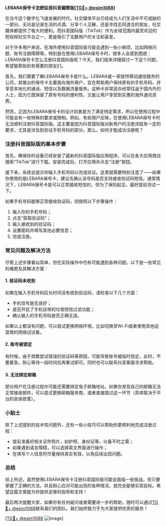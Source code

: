 **LEBARA保号卡怎麽註冊抖音國際版[[TG💪+ @esim1088](https://t.me/s/esim1088)]**

在当今这个数字化飞速发展的时代，社交媒体平台已经成为人们生活中不可或缺的一部分。无论是记录生活的点滴、分享个人见解，还是寻找志同道合的朋友，社交媒体都提供了极大的便利。而抖音国际版（TikTok）作为全球范围内最受欢迎的短视频社交平台之一，更是吸引了无数用户的关注和喜爱。

对于许多用户来说，在海外使用抖音国际版可能会遇到一些小麻烦，比如网络问题、账号注册障碍等。特别是在使用LEBARA保号卡时，很多人会感到困惑：LEBARA保号卡怎么注册抖音国际版呢？今天，我们就来详细探讨一下这个问题，希望能帮助到有需要的朋友们。

首先，我们需要了解LEBARA保号卡是什么。LEBARA是一家提供移动通信服务的公司，其推出的保号卡主要面向海外用户，旨在帮助用户保持原有的手机号码，并享受本地化的通话、短信以及数据流量服务。这种卡非常适合经常往返于国内外的人士，因为它既保留了原有号码的便利性，又能让用户享受到实惠的海外通讯资费。

然而，正因为LEBARA保号卡的设计初衷是为了满足特定需求，所以在使用过程中可能会有一些特殊的要求或限制。例如，有些用户反映，在使用LEBARA保号卡时无法顺利注册抖音国际版。这主要是因为抖音国际版对新用户的注册流程有一定的要求，尤其是涉及到验证手机号码的部分。那么，如何才能成功注册呢？

### 注册抖音国际版的基本步骤

首先，确保你的设备已经安装了最新的抖音国际版应用程序。可以在各大应用商店搜索“TikTok”进行下载。安装完成后，打开应用并点击“注册”按钮。

接下来，系统会提示你输入手机号码以完成验证。这里就需要特别注意了——如果你使用的是LEBARA保号卡，建议先确认该号码是否支持接收验证码短信。通常情况下，LEBARA保号卡是可以正常接收短信的，但为了保险起见，最好提前测试一下。

如果手机号码能够正常接收验证码，则按照以下步骤操作：

1. 输入你的手机号码；
2. 点击“获取验证码”；
3. 输入接收到的验证码；
4. 设置密码并填写其他必要信息；
5. 完成注册。

### 常见问题及解决方法

尽管上述步骤看似简单，但在实际操作中仍有可能遇到各种问题。以下是一些常见的难题及其解决方案：

#### 1. 验证码未收到

如果在输入手机号码后长时间没有收到验证码，请检查以下几个方面：
- 手机信号是否良好；
- 是否开启了手机自带的垃圾短信过滤功能；
- 确认输入的手机号码是否正确无误。

如果以上都没有问题，可以尝试更换网络环境，比如切换至Wi-Fi或者使用其他运营商的网络试试看。

#### 2. 账号被锁定

有时候，由于频繁尝试错误的验证码等原因，可能导致账号被临时锁定。此时，不要着急，耐心等待一段时间后再重试即可。同时也可以联系抖音客服寻求帮助。

#### 3. 无法绑定邮箱

部分用户在注册过程中可能还需要绑定电子邮箱地址。如果你发现自己的邮箱无法正常接收邮件，可以尝试更换邮箱服务商，或者直接跳过这一环节（具体取决于平台的具体政策）。

### 小贴士

除了上述提到的技术性问题外，还有一些小技巧可以帮助你更顺利地完成注册过程：

- 提前准备好相关证件照片，如护照、身份证等，以备不时之需；
- 如果遇到语言障碍，可以选择英文界面进行操作；
- 在填写个人信息时尽量保持真实有效，以免后续出现问题。

### 总结

综上所述，虽然使用LEBARA保号卡注册抖音国际版可能会面临一些挑战，但只要掌握了正确的方法，并且耐心应对可能出现的各种情况，就完全能够实现目标。希望这篇文章能为你提供足够的指导和支持！

最后再次提醒大家，如果你有任何疑问或者需要进一步的帮助，随时可以通过[TG💪+ @esim1088](https://t.me/s/esim1088)联系我们的团队。我们始终致力于为大家提供优质的服务！

[[TG💪+ @esim1088](https://t.me/s/esim1088) ![Image](https://i.postimg.cc/4NQfJmqS/Snipaste-2025-05-13-00-14-12.png)]